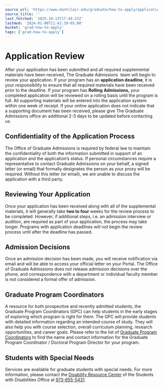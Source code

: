```yaml
---
source_url: 'https://www.montclair.edu/graduate/how-to-apply/application-review/'
source_title: ''
last_fetched: '2025-10-13T17:44:23Z'
lastmod: '2024-01-08T11:42:39-05:00'
bucket: 'grad-how-to-apply'
tags: ['grad-how-to-apply']
---
```


# Application Review

After your application has been submitted and all required supplemental materials have been received, The Graduate Admissions  team will begin to review your application. If your program has an **application deadline**, it is your responsibility to ensure that all required materials have been received prior to the deadline. If your program has **Rolling** **Admissions,** your completed application will be reviewed on a rolling basis until the program is full. All supporting materials will be entered into the application system within one week of receipt. If your online application does not indicate that a supporting document has been received, please give The Graduate Admissions office an additional 2-3 days to be updated before contacting us.

## Confidentiality of the Application Process

The Office of Graduate Admissions is required by federal law to maintain the confidentiality of both the information submitted in support of an application and the application’s status. If personal circumstances require a representative to contact Graduate Admissions on your behalf, a signed letter (or email) that formally designates the person as your proxy will be required. Without this letter (or email), we are unable to discuss the application with a third party.

## Reviewing Your Application

Once your application has been received along with all of the supplemental materials, it will generally take **two to four** weeks for the review process to be completed. However, if additional steps, i.e. an admission interview or audition, are required as part of your application, the process may take longer. Programs with application deadlines will not begin the review process until after the deadline has passed.

## Admission Decisions

Once an admission decision has been made, you will receive notification via email and will be able to access your official letter on your Portal. The Office of Graduate Admissions does not release admission decisions over the phone, and correspondence with a department or individual faculty member is not considered a formal offer of admission.

## Graduate Program Coordinators

A resource for both prospective and recently admitted students, the Graduate Program Coordinators (GPC) can help students in the early stages of exploring which program is right for them. The GPC will provide students with detailed information regarding an intended course of study. They will also help you with course selection, overall curriculum planning, research opportunities, and career goals. Please refer to the list of [Graduate Program Coordinators](/graduate/about-school/graduate-program-coordinators/) to find the name and contact information for the Graduate Program Coordinator / Doctoral Program Director for your program.

## Students with Special Needs

Services are available for graduate students with special needs. For more information, please contact the [Disability Resource Center](http://www.montclair.edu/disability-resource-center) of the Students with Disabilities Office at [973-655-5431](tel:973-655-5431).